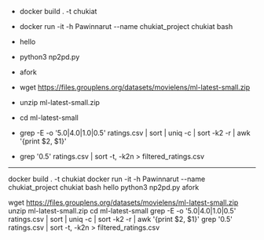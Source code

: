 - docker build . -t chukiat
- docker run -it -h Pawinnarut --name chukiat_project chukiat bash
- hello
- python3 np2pd.py
- afork

- wget https://files.grouplens.org/datasets/movielens/ml-latest-small.zip
- unzip ml-latest-small.zip
- cd ml-latest-small
- grep -E -o '5\.0|4\.0|1\.0|0\.5' ratings.csv | sort | uniq -c | sort -k2 -r | awk '{print $2, $1}'
- grep '0\.5' ratings.csv | sort -t, -k2n > filtered_ratings.csv

---

docker build . -t chukiat
docker run -it -h Pawinnarut --name chukiat_project chukiat bash
hello
python3 np2pd.py
afork

wget https://files.grouplens.org/datasets/movielens/ml-latest-small.zip
unzip ml-latest-small.zip
cd ml-latest-small
grep -E -o '5\.0|4\.0|1\.0|0\.5' ratings.csv | sort | uniq -c | sort -k2 -r | awk '{print $2, $1}'
grep '0\.5' ratings.csv | sort -t, -k2n > filtered_ratings.csv

